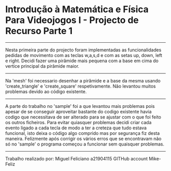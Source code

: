 # Introdução à Matemática e Física Para Videojogos I - Projecto de Recurso Parte 1

---

Nesta primeira parte do projecto foram implementadas as funcionalidades pedidas de movimento com as teclas w,a,s,d e com as setas up, down, left e right. Decidi fazer uma pirâmide mais pequena com a base em cima do vertice principal da pirâmide maior. 

---

 Na 'mesh' foi necessario desenhar a pirâmide e a base da mesma usando 'create_triangle' e 'create_square' respetivamente. Não levantou muitos problemas devido ao código existente.

---

A parte do trabalho no 'sample' foi a que levantou mais problemas pois apesar de se conseguir aproveitar bastante do codigo existente havia codigo que necessitava de ser alterado para se ajustar com o que foi feito os outros ficheiros. Para evitar quiasquer problemas decidi criar cada evento ligado a cada tecla de modo a ter a creteza que tudo estava funcional, isto deixa o código algo comprido mas por segurança fiz desta maneira. Felizmente após corrigir os vários erros que se encontravam não só no 'sample' o programa começou a funcionar sem quaisquer problemas. 

---
Trabalho realizado por:
Miguel Feliciano a21904115 GITHub account Mike-Feliz
